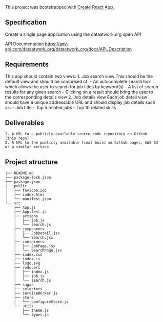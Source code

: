 This project was bootstrapped with [Create React App](https://github.com/facebook/create-react-app).


## Specification

Create a single page application using the dataatwork.org open API

API Documentation
https://any-api.com/dataatwork_org/dataatwork_org/docs/API_Description

## Requirements
This app should contain two views:
    1. Job search view
        This should be the default view and should be comprised of:
        - An autocomplete search box which allows the user to search for job titles by keyword(s)
        - A list of search results for any given search
        - Clicking on a result should bring the user to the corresponding details view
    2. Job details view
        Each job detail view should have a unique addressable URL and should display job details such as:
        - Job title
        - Top 5 related jobs
        - Top 10 related skills

## Deliverables
    1. A URL to a publicly available source code repository on Github (this repo) 
    2. A URL to the publicly available final build on Github pages, AWS S3 or a similar service

## Project structure

```
├── README.md
├── package-lock.json
├── package.json
├── public
│   ├── favicon.ico
│   ├── index.html
│   └── manifest.json
└── src
    ├── App.js
    ├── App.test.js
    ├── actions
    │   ├── job.js
    │   └── search.js
    ├── components
    │   ├── JobDetail.jsx
    │   └── Search.jsx
    ├── containers
    │   ├── JobPage.jsx
    │   └── SearchPage.jsx
    ├── index.css
    ├── index.js
    ├── logo.svg
    ├── reducers
    │   ├── index.js
    │   ├── job.js
    │   └── search.js
    ├── sagas
    ├── selectors
    ├── serviceWorker.js
    ├── store
    │   └── configureStore.js
    └── utils
        ├── theme.js
        └── types.js
```